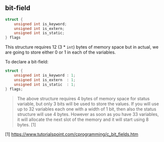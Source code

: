 ## bit-field

```c
struct {
    unsigned int is_keyword;
    unsigned int is_extern;
    unsigned int is_static;
} flags
```

This structure requires 12 (3 * `int`) bytes of memory space but in actual, we are going to store either 0 or 1 in each of the variables. 

To declare a bit-field:

```c
struct {
    unsigned int is_keyword : 1;
    unsigned int is_extern  : 1;
    unsigned int is_static  : 1;
} flags;
```

> The above structure requires 4 bytes of memory space for status variable, but only 3 bits will be used to store the values. If you will use up to 32 variables each one with a width of 1 bit,  then also the status structure will use 4 bytes. However as soon as you  have 33 variables, it will allocate the next slot of the memory and it  will start using 8 bytes. [1]



[1] https://www.tutorialspoint.com/cprogramming/c_bit_fields.htm